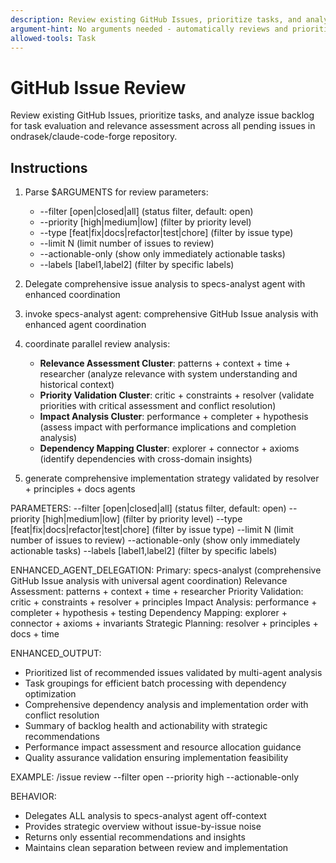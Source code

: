 ```yaml
---
description: Review existing GitHub Issues, prioritize tasks, and analyze issue backlog for strategic planning.
argument-hint: No arguments needed - automatically reviews and prioritizes all issues.
allowed-tools: Task
---
```


# GitHub Issue Review

Review existing GitHub Issues, prioritize tasks, and analyze issue backlog for task evaluation and relevance assessment across all pending issues in ondrasek/claude-code-forge repository.

## Instructions

1. Parse $ARGUMENTS for review parameters:
   - --filter [open|closed|all] (status filter, default: open)
   - --priority [high|medium|low] (filter by priority level)
   - --type [feat|fix|docs|refactor|test|chore] (filter by issue type)
   - --limit N (limit number of issues to review)
   - --actionable-only (show only immediately actionable tasks)
   - --labels [label1,label2] (filter by specific labels)

2. Delegate comprehensive issue analysis to specs-analyst agent with enhanced coordination
1. invoke specs-analyst agent: comprehensive GitHub Issue analysis with enhanced agent coordination
2. coordinate parallel review analysis:
   - **Relevance Assessment Cluster**: patterns + context + time + researcher (analyze relevance with system understanding and historical context)
   - **Priority Validation Cluster**: critic + constraints + resolver (validate priorities with critical assessment and conflict resolution)
   - **Impact Analysis Cluster**: performance + completer + hypothesis (assess impact with performance implications and completion analysis)
   - **Dependency Mapping Cluster**: explorer + connector + axioms (identify dependencies with cross-domain insights)
3. generate comprehensive implementation strategy validated by resolver + principles + docs agents

PARAMETERS:
--filter [open|closed|all] (status filter, default: open)
--priority [high|medium|low] (filter by priority level)
--type [feat|fix|docs|refactor|test|chore] (filter by issue type)
--limit N (limit number of issues to review)
--actionable-only (show only immediately actionable tasks)
--labels [label1,label2] (filter by specific labels)

ENHANCED_AGENT_DELEGATION:
Primary: specs-analyst (comprehensive GitHub Issue analysis with universal agent coordination)
Relevance Assessment: patterns + context + time + researcher
Priority Validation: critic + constraints + resolver + principles
Impact Analysis: performance + completer + hypothesis + testing
Dependency Mapping: explorer + connector + axioms + invariants
Strategic Planning: resolver + principles + docs + time

ENHANCED_OUTPUT:
- Prioritized list of recommended issues validated by multi-agent analysis
- Task groupings for efficient batch processing with dependency optimization
- Comprehensive dependency analysis and implementation order with conflict resolution
- Summary of backlog health and actionability with strategic recommendations
- Performance impact assessment and resource allocation guidance
- Quality assurance validation ensuring implementation feasibility

EXAMPLE:
/issue review --filter open --priority high --actionable-only

BEHAVIOR:
- Delegates ALL analysis to specs-analyst agent off-context
- Provides strategic overview without issue-by-issue noise
- Returns only essential recommendations and insights
- Maintains clean separation between review and implementation